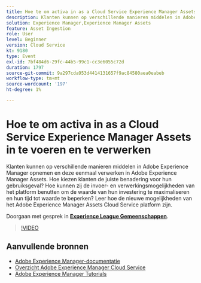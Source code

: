 ```yaml
---
title: Hoe te om activa in as a Cloud Service Experience Manager Assets in te voeren en te verwerken
description: Klanten kunnen op verschillende manieren middelen in Adobe Experience Manager opnemen en deze eenmaal verwerken in Adobe Experience Manager Assets. Hoe kiezen klanten de juiste benadering voor hun gebruiksgeval? Hoe kunnen zij de invoer- en verwerkingsmogelijkheden van het platform benutten om de waarde van hun investering te maximaliseren en hun tijd tot waarde te beperken? Leer hoe de nieuwe mogelijkheden van het Adobe Experience Manager Assets Cloud Service platform zijn.
solution: Experience Manager,Experience Manager Assets
feature: Asset Ingestion
role: User
level: Beginner
version: Cloud Service
kt: 9180
type: Event
exl-id: 7bf484d6-29fc-44b5-99c1-cc3e6055c72d
duration: 1797
source-git-commit: 9a297cda953d4414131657f9ac84580aea0eabeb
workflow-type: tm+mt
source-wordcount: '197'
ht-degree: 1%

---
```


# Hoe te om activa in as a Cloud Service Experience Manager Assets in te voeren en te verwerken

Klanten kunnen op verschillende manieren middelen in Adobe Experience Manager opnemen en deze eenmaal verwerken in Adobe Experience Manager Assets. Hoe kiezen klanten de juiste benadering voor hun gebruiksgeval? Hoe kunnen zij de invoer- en verwerkingsmogelijkheden van het platform benutten om de waarde van hun investering te maximaliseren en hun tijd tot waarde te beperken? Leer hoe de nieuwe mogelijkheden van het Adobe Experience Manager Assets Cloud Service platform zijn.

Doorgaan met gesprek in **[Experience League Gemeenschappen](https://adobe.ly/2Zq7dlg)**.

>[!VIDEO](https://video.tv.adobe.com/v/337773/?quality=12&learn=on&hidetitle=true)

## Aanvullende bronnen

- [Adobe Experience Manager-documentatie](https://experienceleague.adobe.com/docs/experience-manager-cloud-service.html)
- [Overzicht Adobe Experience Manager Cloud Service](https://experienceleague.adobe.com/docs/experience-manager-cloud-service/overview/home.html)
- [Adobe Experience Manager Tutorials](https://experienceleague.adobe.com/docs/experience-manager-tutorials.html)
